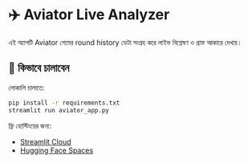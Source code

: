 # ✈️ Aviator Live Analyzer

এই অ্যাপটি Aviator গেমের round history ডেটা সংগ্রহ করে
লাইভ বিশ্লেষণ ও গ্রাফ আকারে দেখায়।

## 🚀 কিভাবে চালাবেন

লোকালি চালাতে:
```bash
pip install -r requirements.txt
streamlit run aviator_app.py
```

ফ্রি হোস্টিংয়ের জন্য:
- [Streamlit Cloud](https://share.streamlit.io/)
- [Hugging Face Spaces](https://huggingface.co/spaces)
